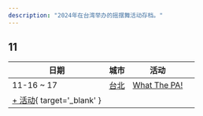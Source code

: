 ```yaml
---
description: "2024年在台湾举办的摇摆舞活动存档。"
---
```


## 11

| 日期 | 城市 | 活动 | |
| --- | --- | --- | --- |
| 11-16 ~ 17 | [台北](by_city.md#taipei) | [What The PA!](what-the-pa-2024.md) |  |
| [+ 活动](https://github.com/swingdance/events/issues/new?assignees=&labels=add+event&projects=&template=02-add_entity.yml&title=%5B2024%2Ftw%5D%20%3CName%3E&region=tw&province=&city=&org_id=&date_starts=2024-11-&date_ends=2024-11-){ target='_blank' }
